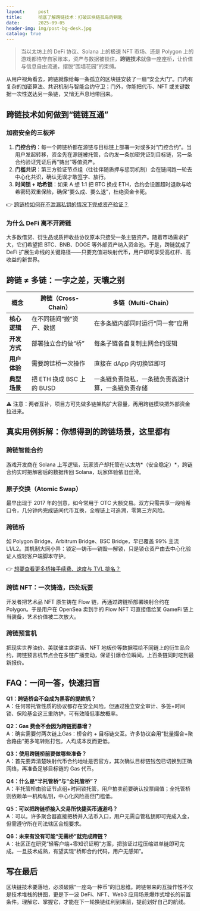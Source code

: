 ```yaml
---
layout:     post
title:      彻底了解跨链技术：打破区块链孤岛的钥匙
date:       2025-09-05
header-img: img/post-bg-desk.jpg
catalog: true
---
```


> 当以太坊上的 DeFi 协议、Solana 上的极速 NFT 市场、还是 Polygon 上的游戏都恪守自家账本，资产与数据被锁住，**跨链技术**就像一座座桥，让价值与信息自由流通，摆脱“围墙花园”的束缚。

从用户视角看去，跨链就像给每一条孤立的区块链安装了一扇“安全大门”。门内有复杂的加密算法、共识机制与智能合约守卫；门外，你能把代币、NFT 或关键数据一次性送达另一条链，又悄无声息地带回来。  

## 跨链技术如何做到“链链互通”

### 加密安全的三板斧

1. **门控合约**：每一个跨链桥都在源链与目标链上部署一对或多对“门控合约”。当用户发起转移，资金先在源链被托管，合约发一条加密凭证到目标链，另一条合约验证凭证后再“铸出”等值资产。  
2. **门槛共识**：第三方验证节点组（往往伴随质押与惩罚机制）会在链间跑一轮去中心化共识，确认无误才敢签字、放行。  
3. **时间锁 + 哈希锁**：如果 A 想 1:1 把 BTC 换成 ETH，合约会设置超时退款与哈希密码双重保险，确保“要么成、要么退”，杜绝资金卡死。

👉 [跨链桥如何在不泄漏私钥的情况下完成资产验证？](https://okxdog.com/)

### 为什么 DeFi 离不开跨链

大多数借贷、衍生品或质押收益协议原本只接受一条主链资产。随着市场需求扩大，它们希望把 BTC、BNB、DOGE 等外部资产纳入资金池。于是，跨链就成了 DeFi 扩展生命线的关键路径——只要充值进映射代币，用户即可享受高杠杆、高收益的新世界。

## 跨链 ≠ 多链：一字之差，天壤之别

| 概念 | 跨链（Cross-Chain） | 多链（Multi-Chain） |
|---|---|---|
| **核心逻辑** | 在不同链间“搬”资产、数据 | 在多条链内部同时运行“同一套”应用 |
| **开发方式** | 部署独立合约做“桥” | 每条子链各自复制主网合约逻辑 |
| **用户体验** | 需要跨链桥一次操作 | 直接在 dApp 内切换链即可 |
| **典型场景** | 把 ETH 换成 BSC 上的 BUSD | 一条链负责隐私，一条链负责高速计算，一条链负责存储 |

⚠️ 注意：两者互补，项目方可先做多链架构扩大容量，再用跨链模块把外部资金拉进来。

## 真实用例拆解：你想得到的跨链场景，这里都有

### 跨链智能合约  
游戏开发商在 Solana 上写逻辑，玩家资产却托管在以太坊*（安全稳定）*，跨链合约实时把解密后的数据传回 Solana，玩家体验依旧丝滑。

### 原子交换（Atomic Swap）  
最早出现于 2017 年的创意，如今常用于 OTC 大额交易。双方只需共享一段哈希口令，几分钟内完成链间代币互换，全程链上可追溯，零第三方风险。

### 跨链桥  
如 Polygon Bridge、Arbitrum Bridge、BSC Bridge，早已覆盖 99% 主流 L1/L2。其机制大同小异：锁定—铸币—销毁—解锁，只是锁仓资产由去中心化验证人或轻客户端脚本守护。  

👉 [想要查看更多桥接手续费、速度与 TVL 排名？](https://okxdog.com/)

### 跨链 NFT：一次铸造，四处玩耍  
开发者把艺术品 NFT 原生铸在 Flow 链，再通过跨链桥部署映射合约在 Polygon。于是用户在 OpenSea 卖到手的 Flow NFT 可直接借给某 GameFi 链上当装备，艺术价值被二次放大。

### 跨链预言机  
把现实世界油价、美联储主席讲话、NFT 地板价等数据喂给不同链上的衍生品合约，跨链预言机节点会在多链广播变动，保证引爆仓位瞬间，上百条链同时吃到最新报价。

## FAQ：一问一答，快速扫盲

**Q1：跨链桥会不会成为黑客的提款机？**  
A：任何带托管性质的协议都存在安全风险。但通过独立安全审计、多签+时间锁、保险基金这三重防护，可有效降低事故概率。

**Q2：Gas 费会不会因为跨链而暴增？**  
A：确实需要付两次链上Gas：桥合约 + 目标链交互。许多协议会用“批量撮合+聚合路由”把多笔转账打包，人均成本反而更低。

**Q3：使用跨链桥前要做哪些准备？**  
A：首先要弄清楚映射代币合约地址是否官方，其次确认目标链钱包已切换到正确网络，再准备足够目标链的 Gas 代币。

**Q4：什么是“半托管桥”与“全托管桥”？**  
A：半托管桥由验证节点组+时间锁托管，用户拍卖前要确认投票阈值；全托管桥则依赖单一机构私钥，中心化风险高但门槛低。

**Q5：可以把跨链桥接入交易所快捷买币通道吗？**  
A：可以。许多聚合器直接把桥并入法币入口，用户无需自管私钥即可完成入金，但需遵守所在司法辖区合规要求。

**Q6：未来有没有可能“无需桥”就完成跨链？**  
A：社区正在研究“轻客户端+零知识证明”方案，把验证过程压缩进单链即可完成。一旦技术成熟，有望实现“桥即合约代码，用户无感知”。

## 写在最后

区块链技术要落地，必须破除“一座岛一种币”的旧思维。跨链带来的互操作性不仅是技术堆栈的拼图，更是下一波 DeFi、NFT、Web3 应用场景爆炸式增长的前置条件。理解它、掌握它，才能在下一轮换链红利到来前，提前划好自己的航线。